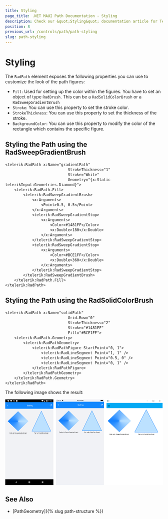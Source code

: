 ```yaml
---
title: Styling
page_title: .NET MAUI Path Documentation - Styling
description: Check our &quot;Styling&quot; documentation article for Telerik Path for .NET MAUI.
position: 8
previous_url: /controls/path/path-styling
slug: path-styling
---
```


# Styling

The `RadPath` element exposes the following properties you can use to customize the look of the path figures:

* `Fill`: Used for setting up the color within the figures. You have to set an object of type `RadBrush`. This can be a `RadSolidColorBrush` or a `RadSweepGradientBrush`
* `Stroke`: You can use this property to set the stroke color.
* `StrokeThickness`: You can use this property to set the thickness of the stroke.
* `BackgroundColor`: You can use this property to modify the color of the rectangle which contains the specific figure.

## Styling the Path using the RadSweepGradientBrush

```XAML
<telerik:RadPath x:Name="gradientPath"
                            StrokeThickness="1"
                            Stroke="White"
                            Geometry="{x:Static telerikInput:Geometries.Diamond}">
    <telerik:RadPath.Fill>
        <telerik:RadSweepGradientBrush>
            <x:Arguments>
                <Point>0.5, 0.5</Point>
            </x:Arguments>
            <telerik:RadSweepGradientStop>
                <x:Arguments>
                    <Color>#1481FF</Color>
                    <x:Double>180</x:Double>
                </x:Arguments>
            </telerik:RadSweepGradientStop>
            <telerik:RadSweepGradientStop>
                <x:Arguments>
                    <Color>#BCE1FF</Color>
                    <x:Double>360</x:Double>
                </x:Arguments>
            </telerik:RadSweepGradientStop>
        </telerik:RadSweepGradientBrush>
    </telerik:RadPath.Fill>
</telerik:RadPath>
```

## Styling the Path using the RadSolidColorBrush

```XAML
<telerik:RadPath x:Name="solidPath"
                            Grid.Row="0"
                            StrokeThickness="2"
                            Stroke="#1481FF"
                            Fill="#BCE1FF">
    <telerik:RadPath.Geometry>
        <telerik:RadPathGeometry>
            <telerik:RadPathFigure StartPoint="0, 1">
                <telerik:RadLineSegment Point="1, 1" />
                <telerik:RadLineSegment Point="0.5, 0" />
                <telerik:RadLineSegment Point="0, 1" />
            </telerik:RadPathFigure>
        </telerik:RadPathGeometry>
    </telerik:RadPath.Geometry>
</telerik:RadPath>
```

The following image shows the result:

![Path Styling](images/path_styling.png)


## See Also

- [PathGeometry]({% slug path-structure %})
